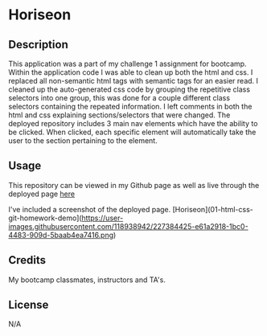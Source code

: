 # Horiseon

## Description

This application was a part of my challenge 1 assignment for bootcamp. Within the application code I was able to clean up both the html and css. I replaced all non-semantic html tags with semantic tags for an easier read. I cleaned up the auto-generated css code by grouping the repetitive class selectors into one group, this was done for a couple different class selectors containing the repeated information. I left comments in both the html and css explaining sections/selectors that were changed. The deployed repository includes 3 main nav elements which have the ability to be clicked. When clicked, each specific element will automatically take the user to the section pertaining to the element. 


## Usage

This repository can be viewed in my Github page as well as live through the deployed page [here](https://ashleyg5.github.io/Horiseon/)

I've included a screenshot of the deployed page. [Horiseon](01-html-css-git-homework-demo](https://user-images.githubusercontent.com/118938942/227384425-e61a2918-1bc0-4483-909d-5baab4ea7416.png)


## Credits

My bootcamp classmates, instructors and TA's.

## License

N/A
